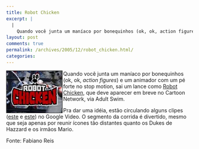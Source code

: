 ```yaml
---
title: Robot Chicken
excerpt: |
  |
    Quando você junta um maníaco por bonequinhos (ok, ok, action figures) e um animador com um pé forte no stop motion, sai um lance como Robot Chicken, que deve aparecer em breve no Cartoon Network, via Adult Swim. Pra dar...
layout: post
comments: true
permalink: /archives/2005/12/robot_chicken.html/
categories:
---
```

<img title="Abertura de Robot Chicken" src="/archives/img/robotchicken.jpg" width="150" height="113" align="left" style="margin-right:2px" border="1" />Quando você junta um maníaco por bonequinhos (ok, ok, *action figures*) e um animador com um pé forte no stop motion, sai um lance como [Robot Chicken][1], que deve aparecer em breve no Cartoon Network, via Adult Swim.

Pra dar uma idéia, estão circulando alguns clipes ([este][2] e [este][3]) no Google Video. O segmento da corrida é divertido, mesmo que seja apenas por reunir ícones tão distantes quanto os Dukes de Hazzard e os irmãos Mario.

Fonte: Fabiano Reis

 [1]: http://www.adultswim.com/shows/robotchicken/
 [2]: http://video.google.com/videoplay?docid=-2660802447916665129
 [3]: http://video.google.com/videoplay?docid=6291996402487838065

